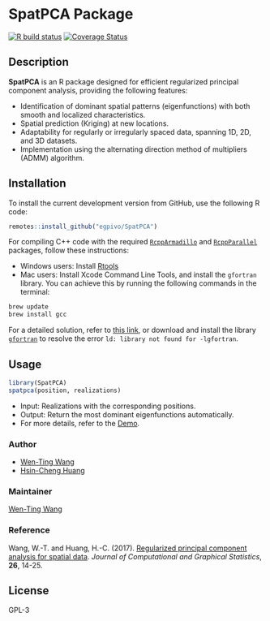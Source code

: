 # SpatPCA Package

[![R build status](https://github.com/egpivo/SpatPCA/workflows/R-CMD-check/badge.svg)](https://github.com/egpivo/SpatPCA/actions)
[![Coverage Status](https://img.shields.io/codecov/c/github/egpivo/SpatPCA/master.svg)](https://codecov.io/github/egpivo/SpatpCA?branch=master)

## Description
**SpatPCA** is an R package designed for efficient regularized principal component analysis, providing the following features:

- Identification of dominant spatial patterns (eigenfunctions) with both smooth and localized characteristics.
- Spatial prediction (Kriging) at new locations.
- Adaptability for regularly or irregularly spaced data, spanning 1D, 2D, and 3D datasets.
- Implementation using the alternating direction method of multipliers (ADMM) algorithm.


## Installation
To install the current development version from GitHub, use the following R code:
```r
remotes::install_github("egpivo/SpatPCA")
```

For compiling C++ code with the required [`RcppArmadillo`](https://CRAN.R-project.org/package=RcppArmadillo) and [`RcppParallel`](https://CRAN.R-project.org/package=RcppParallel) packages, follow these instructions:

* Windows users: Install [Rtools](https://CRAN.R-project.org/bin/windows/Rtools/)
* Mac users: Install Xcode Command Line Tools, and install the `gfortran` library. You can achieve this by running the following commands in the terminal:
```bash
brew update
brew install gcc
```

For a detailed solution, refer to [this link](https://thecoatlessprofessor.com/programming/rcpp-rcpparmadillo-and-os-x-mavericks-lgfortran-and-lquadmath-error/), or download and install the library [`gfortran`](https://github.com/fxcoudert/gfortran-for-macOS/releases) to resolve the error `ld: library not found for -lgfortran`.

## Usage
```r
library(SpatPCA)
spatpca(position, realizations)
```

- Input: Realizations with the corresponding positions.
- Output: Return the most dominant eigenfunctions automatically.
- For more details, refer to the [Demo](https://egpivo.github.io/SpatPCA/articles/).

### Author
- [Wen-Ting Wang](https://www.linkedin.com/in/wen-ting-wang-6083a17b)
- [Hsin-Cheng Huang](https://sites.stat.sinica.edu.tw/hchuang/)
 
### Maintainer
[Wen-Ting Wang](https://www.linkedin.com/in/wen-ting-wang-6083a17b)

### Reference
Wang, W.-T. and Huang, H.-C. (2017). [Regularized principal component analysis for spatial data](https://arxiv.org/pdf/1501.03221v3.pdf, "Regularized principal component analysis for spatial data"). *Journal of Computational and Graphical Statistics*, **26**, 14-25.
 
## License
GPL-3
